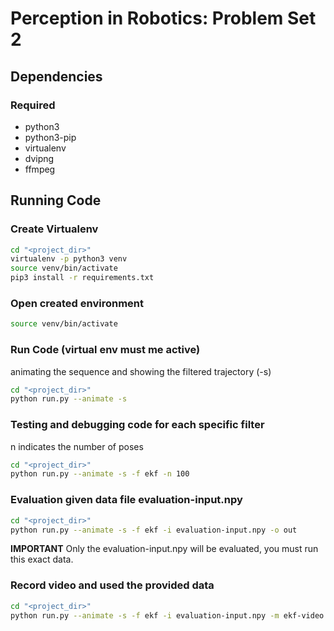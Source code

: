 # Perception in Robotics: Problem Set 2

## Dependencies

### Required

* python3
* python3-pip
* virtualenv
* dvipng
* ffmpeg


## Running Code

### Create Virtualenv

```bash
cd "<project_dir>"
virtualenv -p python3 venv
source venv/bin/activate
pip3 install -r requirements.txt
```

### Open created environment
```bash
source venv/bin/activate
```



### Run Code (virtual env must me active)

animating the sequence and showing the filtered trajectory (-s)
```bash
cd "<project_dir>"
python run.py --animate -s
```


### Testing and debugging code for each specific filter
n indicates the number of poses
```bash
cd "<project_dir>"
python run.py --animate -s -f ekf -n 100
```

### Evaluation given data file evaluation-input.npy
```bash
cd "<project_dir>"
python run.py --animate -s -f ekf -i evaluation-input.npy -o out
```

**IMPORTANT** Only the evaluation-input.npy will be evaluated, you must run this exact data.

### Record video and used the provided data
```bash
cd "<project_dir>"
python run.py --animate -s -f ekf -i evaluation-input.npy -m ekf-video.mp4 #or *.avi
```
